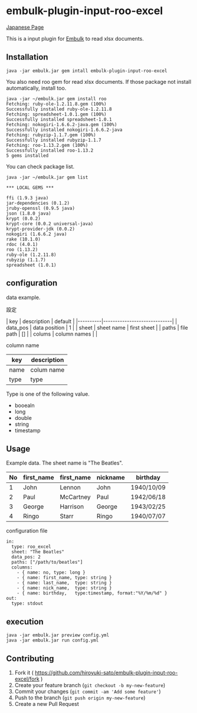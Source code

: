# embulk-plugin-input-roo-excel

[Japanese Page](README.ja.md)

This is a input plugin for [Embulk](https://github.com/embulk/embulk) to read xlsx documents.

## Installation

```
java -jar embulk.jar gem intall embulk-plugin-input-roo-excel
```

You also need roo gem for read xlsx documents. If those package not install automatically, install too.

```
java -jar ~/embulk.jar gem install roo
Fetching: ruby-ole-1.2.11.8.gem (100%)
Successfully installed ruby-ole-1.2.11.8
Fetching: spreadsheet-1.0.1.gem (100%)
Successfully installed spreadsheet-1.0.1
Fetching: nokogiri-1.6.6.2-java.gem (100%)
Successfully installed nokogiri-1.6.6.2-java
Fetching: rubyzip-1.1.7.gem (100%)
Successfully installed rubyzip-1.1.7
Fetching: roo-1.13.2.gem (100%)
Successfully installed roo-1.13.2
5 gems installed
```

You can check package list.

```
java -jar ~/embulk.jar gem list

*** LOCAL GEMS ***

ffi (1.9.3 java)
jar-dependencies (0.1.2)
jruby-openssl (0.9.5 java)
json (1.8.0 java)
krypt (0.0.2)
krypt-core (0.0.2 universal-java)
krypt-provider-jdk (0.0.2)
nokogiri (1.6.6.2 java)
rake (10.1.0)
rdoc (4.0.1)
roo (1.13.2)
ruby-ole (1.2.11.8)
rubyzip (1.1.7)
spreadsheet (1.0.1)
```

## configuration

data example.


設定

| key      | description   | default     |
|----------|-----------------------------|
| data_pos | data position | 1           |
| sheet    | sheet name    | first sheet |
| paths    | file path     | []          |
| colums   | column names  |             |

column name

| key    | description |
|--------|-------------|
| name   | colum name  |
| type   | type        |

Type is one of the following value.

* booealn
* long
* double
* string
* timestamp

## Usage

Example data. The sheet name is "The Beatles".

| No | first_name  | first_name | nickname | birthday   |
|----|-------------|------------|----------|------------|
| 1  | John        | Lennon     | John    | 1940/10/09 |
| 2  | Paul        | McCartney  | Paul     | 1942/06/18 |
| 3  | George      | Harrison   | George   | 1943/02/25 |
| 4  | Ringo       | Starr      | Ringo    | 1940/07/07 |

configuration file

```
in:
  type: roo_excel
  sheet: "The Beatles"
  data_pos: 2
  paths: ["/path/to/beatles"]
  columns:
    - { name: no, type: long }
    - { name: first_name, type: string }
    - { name: last_name,  type: string }
    - { name: nick_name,  type: string }
    - { name: birthday,   type:timestamp, format:"%Y/%m/%d" }
out:
  type: stdout
```

## execution

```
java -jar embulk.jar preview config.yml
java -jar embulk.jar run config.yml
```

## Contributing

1. Fork it ( https://github.com/hiroyuki-sato/embulk-plugin-input-roo-excel/fork )
2. Create your feature branch (`git checkout -b my-new-feature`)
3. Commit your changes (`git commit -am 'Add some feature'`)
4. Push to the branch (`git push origin my-new-feature`)
5. Create a new Pull Request
